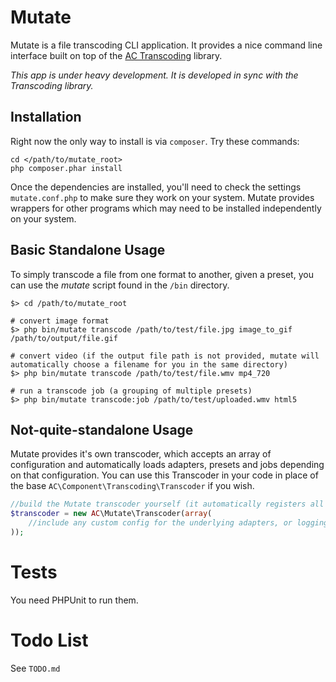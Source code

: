 # Mutate #

Mutate is a file transcoding CLI application.  It provides a nice command line interface built on top of the [AC Transcoding](http://github.com/AmericanCouncils/Transcoding/) library.

*This app is under heavy development.  It is developed in sync with the Transcoding library.*

## Installation ##

Right now the only way to install is via `composer`.  Try these commands:

    cd </path/to/mutate_root>
    php composer.phar install

Once the dependencies are installed, you'll need to check the settings `mutate.conf.php` to make sure they work on your system.  Mutate provides wrappers for other programs
which may need to be installed independently on your system.

## Basic Standalone Usage ##

To simply transcode a file from one format to another, given a preset, you can use the *mutate* script found in the `/bin` directory.

	$> cd /path/to/mutate_root

	# convert image format
	$> php bin/mutate transcode /path/to/test/file.jpg image_to_gif /path/to/output/file.gif
	
	# convert video (if the output file path is not provided, mutate will automatically choose a filename for you in the same directory)
	$> php bin/mutate transcode /path/to/test/file.wmv mp4_720
	
	# run a transcode job (a grouping of multiple presets)
	$> php bin/mutate transcode:job /path/to/test/uploaded.wmv html5
	
## Not-quite-standalone Usage ##

Mutate provides it's own transcoder, which accepts an array of configuration and automatically loads adapters, presets and jobs depending on that configuration.  You can use this Transcoder in your code in place of the base `AC\Component\Transcoding\Transcoder` if you wish.

``` php
//build the Mutate transcoder yourself (it automatically registers all adapters/presets/jobs included with the ac/transcoding component, depending on the configuration you pass it)
$transcoder = new AC\Mutate\Transcoder(array(
    //include any custom config for the underlying adapters, or logging, here
));
```

# Tests #

You need PHPUnit to run them.

# Todo List #

See `TODO.md`
